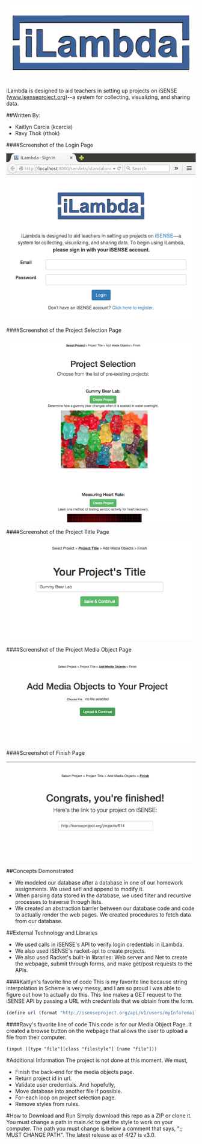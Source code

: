 ![screenshot showing env diagram](iLambda-logo.png)

iLambda is designed to aid teachers in setting up projects on iSENSE (www.isenseproject.org)--a system for collecting, visualizing, and sharing data.

##Written By:
* Kaitlyn Carcia (kcarcia) 
* Ravy Thok (rthok)

####Screenshot of the Login Page

![Login Page](fp7-images/iLambda-Login_Page.png)

####Screenshot of the Project Selection Page

![Selection Page](fp7-images/iLambda-Project_Selection_Page.png)

####Screenshot of the Project Title Page

![Project Title](fp7-images/iLambda-ProjectTitle.png)

####Screenshot of the Project Media Object Page

![Title Page](fp7-images/iLambda-Media_Page.png)

####Screenshot of Finish Page

![Finish Page](fp7-images/iLambda-Finish_Page.png)

##Concepts Demonstrated
* We modeled our database after a database in one of our homework assignments. We used set! and append to modify it.
* When parsing data stored in the database, we used filter and recursive processes to traverse through lists.
* We created an abstraction barrier between our database code and code to actually render the web pages. We created procedures to fetch data from our database.

##External Technology and Libraries
* We used calls in iSENSE's API to verify login credentials in iLambda.
* We also used iSENSE's racket-api to create projects.
* We also used Racket's built-in libraries: Web server and Net to create the webpage, submit through forms, and make get/post requests to the APIs.

####Kaitlyn's favorite line of code
This is my favorite line because string interpolation in Scheme is very messy, and I am so proud I was able to figure out how to actually do this. This line makes
a GET request to the iSENSE API by passing a URL with credentials that we obtain from the form.
```scheme
(define url (format "http://isenseproject.org/api/v1/users/myInfo?email=~s&password=~s" (string->symbol (login-email cred)) (string->symbol (login-password cred))))
```
####Ravy's favorite line of code
This code is for our Media Object Page. It created a browse button on the webpage that allows the user to upload a file from their computer.
```
(input ([type "file"][class "filestyle"] [name "file"]))
```

#Additional Information
The project is not done at this moment. We must,
- Finish the back-end for the media objects page.
- Return project id in url.
- Validate user credentials.
And hopefully,
- Move database into another file if possible.
- For-each loop on project selection page.
- Remove styles from rules.

#How to Download and Run
Simply download this repo as a ZIP or clone it. You must change a path in main.rkt to get the style to work on your computer.
The path you must change is below a comment that says, ";; MUST CHANGE PATH". The latest release as of 4/27 is v3.0.